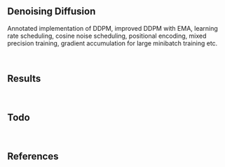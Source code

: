 ## Denoising Diffusion

Annotated implementation of DDPM, improved DDPM with EMA, learning rate scheduling, cosine noise scheduling, positional encoding, mixed precision training, gradient accumulation for large minibatch training etc.

<br>

## Results


<br>


## Todo


<br>


## References
